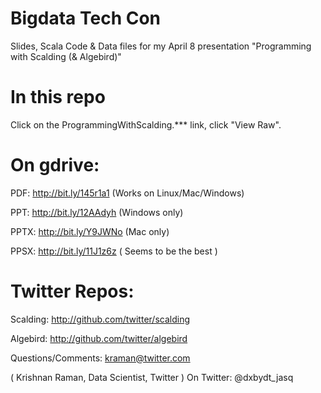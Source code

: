 Bigdata Tech Con
================

Slides, Scala Code & Data files for my April 8 presentation "Programming with Scalding (& Algebird)"

In this repo
============
Click on the ProgrammingWithScalding.*** link,  click "View Raw". 

On gdrive:
=========
PDF: http://bit.ly/145r1a1 (Works on Linux/Mac/Windows)

PPT: http://bit.ly/12AAdyh (Windows only)

PPTX: http://bit.ly/Y9JWNo (Mac only)

PPSX: http://bit.ly/11J1z6z ( Seems to be the best )

Twitter Repos:
=============
Scalding: http://github.com/twitter/scalding

Algebird: http://github.com/twitter/algebird

Questions/Comments: kraman@twitter.com

( Krishnan Raman, Data Scientist, Twitter )
On Twitter: @dxbydt_jasq
